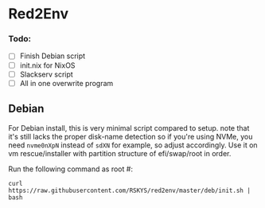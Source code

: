 # Red2Env

### Todo:
- [ ] Finish Debian script
- [ ] init.nix for NixOS
- [ ] Slackserv script
- [ ] All in one overwrite program

## Debian
For Debian install, this is very minimal script compared to setup. note that it's still lacks the proper disk-name detection so if you're using NVMe, you need `nvme0nXpN` instead of `sdXN` for example, so adjust accordingly.
Use it on vm rescue/installer with partition structure of efi/swap/root in order.

Run the following command as root #:
```
curl https://raw.githubusercontent.com/RSKYS/red2env/master/deb/init.sh | bash
```
